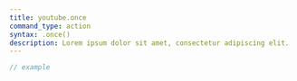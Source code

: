 ```yaml
---
title: youtube.once
command_type: action
syntax: .once()
description: Lorem ipsum dolor sit amet, consectetur adipiscing elit.
---
```


```javascript
// example
```